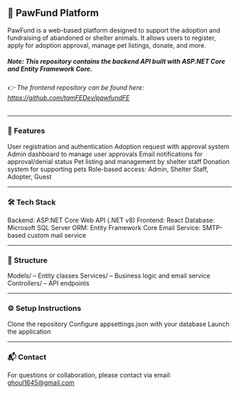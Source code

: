 ## 🐾 PawFund Platform
PawFund is a web-based platform designed to support the adoption and fundraising of abandoned or shelter animals. It allows users to register, apply for adoption approval, manage pet listings, donate, and more.
##### Note: This repository contains the backend API built with ASP.NET Core and Entity Framework Core. 
###### 👉 The frontend repository can be found here: https://github.com/tamFEDev/pawfundFE
______________________________________________


### 🌟 Features
User registration and authentication
Adoption request with approval system
Admin dashboard to manage user approvals
Email notifications for approval/denial status
Pet listing and management by shelter staff
Donation system for supporting pets
Role-based access: Admin, Shelter Staff, Adopter, Guest
______________________________________________


### 🛠️ Tech Stack
Backend: ASP.NET Core Web API (.NET v8)
Frontend: React 
Database: Microsoft SQL Server
ORM: Entity Framework Core
Email Service: SMTP-based custom mail service
______________________________________________


### 📁 Structure
Models/ – Entity classes
Services/ – Business logic and email service
Controllers/ – API endpoints
______________________________________________


### ⚙️ Setup Instructions
Clone the repository
Configure appsettings.json with your database
Launch the application
______________________________________________


### 📬 Contact
For questions or collaboration, please contact via email: ghoul1645@gmail.com
